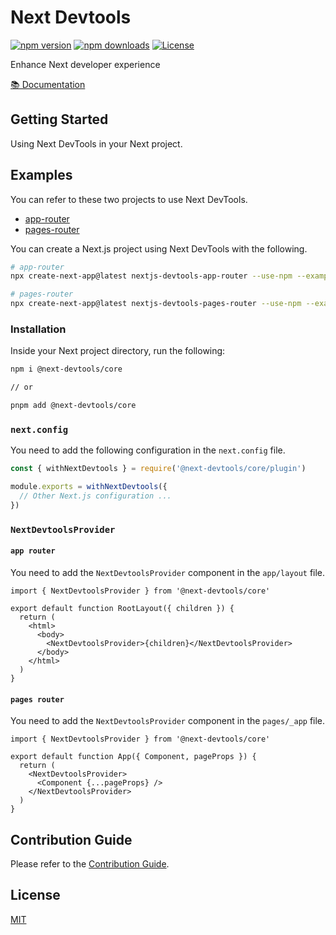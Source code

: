 # Next Devtools

[![npm version][npm-version-src]][npm-version-href]
[![npm downloads][npm-downloads-src]][npm-downloads-href]
[![License][license-src]][license-href]

<p>
Enhance Next developer experience
</p>

<p>
  <a href="https://next-devtools.vercel.app/">📚 Documentation</a>
</p>

## Getting Started

Using Next DevTools in your Next project.

## Examples

You can refer to these two projects to use Next DevTools.

- [app-router](./examples/app-router/)
- [pages-router](./examples/pages-router/)

You can create a Next.js project using Next DevTools with the following.

```bash
# app-router
npx create-next-app@latest nextjs-devtools-app-router --use-npm --example "https://github.com/xinyao27/next-devtools/tree/main/examples/app-router"

# pages-router
npx create-next-app@latest nextjs-devtools-pages-router --use-npm --example "https://github.com/xinyao27/next-devtools/tree/main/examples/pages-router"
```

### Installation

Inside your Next project directory, run the following:

```bash
npm i @next-devtools/core

// or

pnpm add @next-devtools/core
```

### `next.config`

You need to add the following configuration in the `next.config` file.

```js
const { withNextDevtools } = require('@next-devtools/core/plugin')

module.exports = withNextDevtools({
  // Other Next.js configuration ...
})
```

### `NextDevtoolsProvider`

#### `app router`

You need to add the `NextDevtoolsProvider` component in the `app/layout` file.

```tsx
import { NextDevtoolsProvider } from '@next-devtools/core'

export default function RootLayout({ children }) {
  return (
    <html>
      <body>
        <NextDevtoolsProvider>{children}</NextDevtoolsProvider>
      </body>
    </html>
  )
}
```

#### `pages router`

You need to add the `NextDevtoolsProvider` component in the `pages/_app` file.

```tsx
import { NextDevtoolsProvider } from '@next-devtools/core'

export default function App({ Component, pageProps }) {
  return (
    <NextDevtoolsProvider>
      <Component {...pageProps} />
    </NextDevtoolsProvider>
  )
}
```

## Contribution Guide

Please refer to the [Contribution Guide](https://next-devtools.vercel.app/guide/contributing).

## License

[MIT](./LICENSE)

<!-- Badges -->

[npm-version-src]: https://img.shields.io/npm/v/@next-devtools/core/latest.svg?style=flat&colorA=111111&colorB=ffffff
[npm-version-href]: https://npmjs.com/package/@next-devtools/core
[npm-downloads-src]: https://img.shields.io/npm/dt/@next-devtools/core.svg?style=flat&colorA=111111&colorB=ffffff
[npm-downloads-href]: https://npmjs.com/package/@next-devtools/core
[license-src]: https://img.shields.io/npm/l/@next-devtools/core.svg?style=flat&colorA=111111&colorB=ffffff
[license-href]: https://npmjs.com/package/@next-devtools/core
